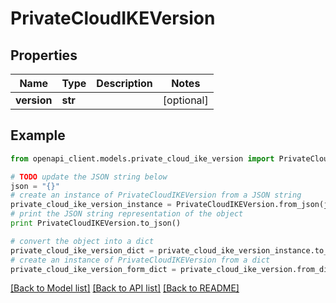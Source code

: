 # PrivateCloudIKEVersion


## Properties
Name | Type | Description | Notes
------------ | ------------- | ------------- | -------------
**version** | **str** |  | [optional] 

## Example

```python
from openapi_client.models.private_cloud_ike_version import PrivateCloudIKEVersion

# TODO update the JSON string below
json = "{}"
# create an instance of PrivateCloudIKEVersion from a JSON string
private_cloud_ike_version_instance = PrivateCloudIKEVersion.from_json(json)
# print the JSON string representation of the object
print PrivateCloudIKEVersion.to_json()

# convert the object into a dict
private_cloud_ike_version_dict = private_cloud_ike_version_instance.to_dict()
# create an instance of PrivateCloudIKEVersion from a dict
private_cloud_ike_version_form_dict = private_cloud_ike_version.from_dict(private_cloud_ike_version_dict)
```
[[Back to Model list]](../README.md#documentation-for-models) [[Back to API list]](../README.md#documentation-for-api-endpoints) [[Back to README]](../README.md)


